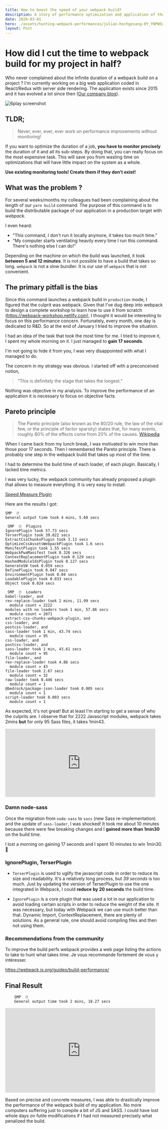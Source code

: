 ```yaml
---
title: How to boost the speed of your webpack build?
description: A story of performance optimization and application of the Pareto principle for a webpack build that has become far too long.
date: 2020-03-01
hero: ./assets/hunting-webpack-performances/julian-hochgesang-0Y_YNPW5qds-unsplash.jpg
layout: Post
---
```


# How did I cut the time to webpack build for my project in half?

Who never complained about the infinite duration of a webpack build on a project ?
I'm currently working on a big web application coded in React/Redux with server side rendering.
The application exists since 2015 and it has evolved a lot since then ([Our company blog](https://tech.m6web.fr/)).

![6play screenshot](./assets/hunting-webpack-performances/6play.png)

## TLDR;

> Never, ever, ever, ever work on performance improvements without monitoring!

If you want to optimize the duration of a job, **you have to monitor precisely** the duration of it and all its sub-steps.
By doing that, you can really focus on the most expensive task.
This will save you from wasting time on optimizations that will have little impact on the system as a whole.

**Use existing monitoring tools! Create them if they don't exist!**

## What was the problem ?

For several weeks/months my colleagues had been complaining about the length of our `yarn build` command. 
The purpose of this command is to build the distributable package of our application in a production target with _webpack_.

I even heard:
* "This command, I don't run it locally anymore, it takes too much time."
* "My computer starts ventilating heavily every time I run this command. There's nothing else I can do!"

Depending on the machine on which the build was launched, it took **between 5 and 12 minutes**.
It is not possible to have a build that takes so long.
`webpack` is not a slow bundler. 
It is our use of `webpack` that is not convenient.

## The primary pitfall is the bias

Since this command launches a webpack build in `production` mode, I figured that the culprit was webpack.
Given that I've dug deep into webpack to design a complete workshop to learn how to use it from scratch (https://webpack-workshop.netlify.com), I thought it would be interesting to focus on this performance concern.
Fortunately, every month, one day is dedicated to R&D. So at the end of January I tried to improve the situation.

I had an idea of the task that took the most time for me. I tried to improve it, I spent my whole morning on it. 
I just managed to **gain 17 seconds**.

I'm not going to hide it from you, I was very disappointed with what I managed to do.

The concern in my strategy was obvious. 
I started off with a preconceived notion, 
>"This is definitely the stage that takes the longest."

Nothing was objective in my analysis.
To improve the performance of an application it is necessary to focus on objective facts.

## Pareto principle

> The Pareto principle (also known as the 80/20 rule, the law of the vital few, or the principle of factor sparsity) states that, for many events, roughly 80% of the effects come from 20% of the causes.
> [Wikipedia](https://en.wikipedia.org/wiki/Pareto_principle) 

When I came back from my lunch break, I was motivated to win more than those poor 17 seconds.
Then I remembered the Pareto principle. 
There is probably one step in the webpack build that takes up most of the time.

I had to determine the build time of each loader, of each plugin.
Basically, I lacked time metrics.

I was very lucky, the webpack community has already proposed a plugin that allows to measure everything.
It is very easy to install.

[Speed Measure Plugin](https://www.npmjs.com/package/speed-measure-webpack-plugin)

Here are the results I got:

```text
SMP  ⏱  
General output time took 4 mins, 5.68 secs

 SMP  ⏱  Plugins
IgnorePlugin took 57.73 secs
TerserPlugin took 39.022 secs
ExtractCssChunksPlugin took 3.13 secs
OptimizeCssAssetsWebpackPlugin took 1.6 secs
ManifestPlugin took 1.55 secs
WebpackPwaManifest took 0.326 secs
ContextReplacementPlugin took 0.129 secs
HashedModuleIdsPlugin took 0.127 secs
GenerateSW took 0.059 secs
DefinePlugin took 0.047 secs
EnvironmentPlugin took 0.04 secs
LoadablePlugin took 0.033 secs
Object took 0.024 secs

 SMP  ⏱  Loaders
babel-loader, and 
rev-replace-loader took 2 mins, 11.99 secs
  module count = 2222
modules with no loaders took 1 min, 57.86 secs
  module count = 2071
extract-css-chunks-webpack-plugin, and 
css-loader, and 
postcss-loader, and 
sass-loader took 1 min, 43.74 secs
  module count = 95
css-loader, and 
postcss-loader, and 
sass-loader took 1 min, 43.61 secs
  module count = 95
file-loader, and 
rev-replace-loader took 4.86 secs
  module count = 43
file-loader took 2.67 secs
  module count = 32
raw-loader took 0.446 secs
  module count = 1
@bedrock/package-json-loader took 0.005 secs
  module count = 1
script-loader took 0.003 secs
  module count = 1
```

As expected, it's not great! 
But at least I'm starting to get a sense of who the culprits are.
I observe that for 2222 Javascript modules, webpack takes 2mins **but** for only 95 Sass files, it takes 1min43.

<iframe src="https://giphy.com/embed/PjNx7g5jtLyJtvDohb" width="480" height="218" frameBorder="0" class="giphy-embed" allowFullScreen></iframe>

### Damn node-sass

Once the migration from `node-sass` to `sass` (new Sass re-implementation) and the update of `sass-loader`, I was shocked!
It took me about 10 minutes because there were few breaking changes and I **gained more than 1min30** on the build time.

I lost a morning on gaining 17 seconds and I spent 10 minutes to win 1min30.🤣

### IgnorePlugin, TerserPlugin

- `TerserPlugin` is used to uglify the javascript code in order to reduce its size and readability. It's a relatively long process, but *39 seconds* is too much.
Just by updating the version of TerserPlugin to use the one integrated in Webpack, I could **reduce by 20 seconds** the build time.

- `IgnorePlugin` is a core plugin that was used a lot in our application to avoid loading certain scripts in order to reduce the weight of the site.
It was necessary, but today with Webpack we can use much better than that. Dynamic Import, ContextReplacement, there are plenty of solutions.
As a general rule, one should avoid compiling files and then not using them.

### Recommendations from the community

To improve the build perfs webpack provides a web page listing the actions to take to hunt what takes time.
Je vous recommande fortement de vous y intéresser.

https://webpack.js.org/guides/build-performance/

## Final Result

```text
    SMP  ⏱  
    General output time took 2 mins, 18.27 secs
```    

<iframe src="https://giphy.com/embed/3rUbeDiLFMtAOIBErf" width="480" height="270" frameBorder="0" class="giphy-embed" allowFullScreen></iframe>

Based on precise and concrete measures, I was able to drastically improve the performance of the webpack build of my application.
No more computers suffering just to compile a bit of JS and SASS.
I could have lost whole days on futile modifications if I had not measured precisely what penalized the build.

